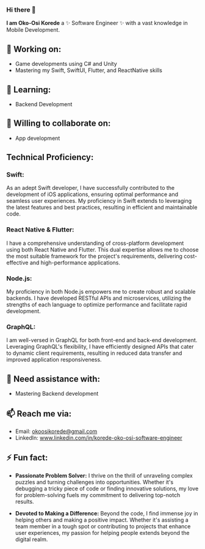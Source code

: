 ### Hi there 👋


**I am Oko-Osi Korede** a ✨ Software Engineer ✨ with a vast knowledge in Mobile Development.

## 🔭 Working on:
- Game developments using C# and Unity
- Mastering my Swift, SwiftUI, Flutter, and ReactNative skills
## 🌱 Learning:
- Backend Development
## 👯 Willing to collaborate on:
- App development
## Technical Proficiency:

### Swift: 
As an adept Swift developer, I have successfully contributed to the development of iOS applications, ensuring optimal performance and seamless user experiences. My proficiency in Swift extends to leveraging the latest features and best practices, resulting in efficient and maintainable code.

### React Native & Flutter: 
I have a comprehensive understanding of cross-platform development using both React Native and Flutter. This dual expertise allows me to choose the most suitable framework for the project's requirements, delivering cost-effective and high-performance applications.

### Node.js: 
My proficiency in both Node.js empowers me to create robust and scalable backends. I have developed RESTful APIs and microservices, utilizing the strengths of each language to optimize performance and facilitate rapid development.

### GraphQL: 
I am well-versed in GraphQL for both front-end and back-end development. Leveraging GraphQL's flexibility, I have efficiently designed APIs that cater to dynamic client requirements, resulting in reduced data transfer and improved application responsiveness.

## 🤔 Need assistance with:
- Mastering Backend development
## 📫 Reach me via:
- Email: okoosikorede@gmail.com
- LinkedIn: www.linkedin.com/in/korede-oko-osi-software-engineer
## ⚡ Fun fact:
- **Passionate Problem Solver:** I thrive on the thrill of unraveling complex puzzles and turning challenges into opportunities. Whether it's debugging a tricky piece of code or finding innovative solutions, my love for problem-solving fuels my commitment to delivering top-notch results.

- **Devoted to Making a Difference:** Beyond the code, I find immense joy in helping others and making a positive impact. Whether it's assisting a team member in a tough spot or contributing to projects that enhance user experiences, my passion for helping people extends beyond the digital realm.
